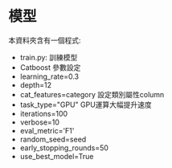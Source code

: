 # 模型
本資料夾含有一個程式:

* train.py: 訓練模型
* Catboost 參數設定
* learning_rate=0.3
* depth=12
* cat_features=category 設定類別屬性column
* task_type="GPU"  GPU運算大幅提升速度
* iterations=100
* verbose=10 
* eval_metric='F1'
* random_seed=seed
* early_stopping_rounds=50
* use_best_model=True